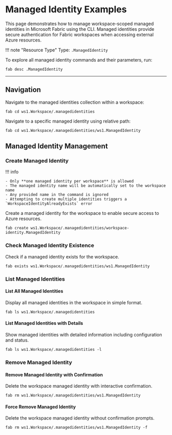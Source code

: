# Managed Identity Examples

This page demonstrates how to manage workspace-scoped managed identities in Microsoft Fabric using the CLI. Managed identities provide secure authentication for Fabric workspaces when accessing external Azure resources.

!!! note "Resource Type"
    Type: `.ManagedIdentity`

To explore all managed identity commands and their parameters, run:

```
fab desc .ManagedIdentity
```

---

## Navigation

Navigate to the managed identities collection within a workspace:

```
fab cd ws1.Workspace/.managedidentities
```

Navigate to a specific managed identity using relative path:

```
fab cd ws1.Workspace/.managedidentities/ws1.ManagedIdentity
```


## Managed Identity Management

### Create Managed Identity


!!! info

    - Only **one managed identity per workspace** is allowed
    - The managed identity name will be automatically set to the workspace name
    - Any provided name in the command is ignored
    - Attempting to create multiple identities triggers a `WorkspaceIdentityAlreadyExists` error

Create a managed identity for the workspace to enable secure access to Azure resources.


```
fab create ws1.Workspace/.managedidentities/workspace-identity.ManagedIdentity
```

### Check Managed Identity Existence

Check if a managed identity exists for the workspace.

```
fab exists ws1.Workspace/.managedidentities/ws1.ManagedIdentity
```

### List Managed Identities

#### List All Managed Identities

Display all managed identities in the workspace in simple format.

```
fab ls ws1.Workspace/.managedidentities
```

#### List Managed Identities with Details

Show managed identities with detailed information including configuration and status.

```
fab ls ws1.Workspace/.managedidentities -l
```


### Remove Managed Identity

#### Remove Managed Identity with Confirmation

Delete the workspace managed identity with interactive confirmation.

```
fab rm ws1.Workspace/.managedidentities/ws1.ManagedIdentity
```

#### Force Remove Managed Identity

Delete the workspace managed identity without confirmation prompts.

```
fab rm ws1.Workspace/.managedidentities/ws1.ManagedIdentity -f
```